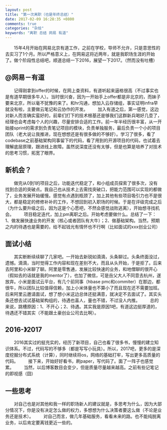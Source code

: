 ```yaml
---
layout: post
title: "第一次离职（也是年终总结）"
date: 2017-02-09 16:28:35 +0800
comments: true
categories: "杂烩"
keywords: "离职 总结 网易 有道"
---
```

  15年4月开始在网易北京有道工作，之前在学校，导师不允许，只是意思性的去实习了1个月。所以严格意义上，在网易这将近两年，就是我职场生涯的开始了。做个阶段性总结吧，顺道总结一下2016，展望一下2017。（然而没有吐槽）

## @网易－有道
  记得刚拿到offer的时候，在网上查资料，有道听起来逼格很高（不过事实也是有道早期很多牛人）。当时很兴奋，因为一开始手上offer都是非北京的，而妹子要来北京，所以毫不犹豫的来了。和hr沟通，想加入云存储组，事实证明infra早就没有啦，主要做云笔记和云协作的开发。
  加入有道之后，第一感觉，这边对新人而言确实蛮好的，前辈们打下的技术根基还是够我们这群新兵喝好几壶了，经理也会考虑每个人的兴趣，尽量安排合适的工作。前一年半经历很丰富，从一开始接sprint的需求到负责笔记项目的模块，负责单独服务，最后负责一个小的项目团队（老大说让我推进，现在想想还是有很多做的不够好）。学习了很多，看了codebase之前基础架构同事留下的代码，看了用到的开源项目的代码，也试着去理解底层原理，跟进线上故障。虽然说深度还没有太够，但是也算是培养了对技术的思考习惯，拓宽了眼界。

## 新机会？
  做完从0到1的项目之后，功能迭代稳定了，和小组成员探索了很多次，没有找到合适的突破点。我自己也从技术上去需找突破口，把能力范围可以实现的都做了，业务发展开始缓慢。感觉有点遇到瓶颈了，加上其他有些项目吸引力也不是很大，都是稳定的修修补补的工作，不想回到初入职场的时候。于是在评级完成之后（为什么要升级之后，因为这是个心愿吧，不然会感觉战败逃离），开始想寻找机会。
  项目稳定迭代，加上pm离职之后。开始考虑要做什么。总结了一下：1、做发展快速业务的开发（核心或者团队有大牛）；2、做基础架构。当然，预期之内的待遇也是需要的，给不起钱光有情怀也不行啊（比如面试的xxx创业公司）

## 面试小结
  其实断断续续聊了几家吧。一开始去新锐如滴滴，头条聊过。头条终面没过，遗憾。滴滴，当时觉得工作内容和现在差别不大，而且从头开始，于是拒了。后来去阿里和小米聊了聊。阿里是零售通，发展比较快速的业务，和地僧聊的很开心（假如去的话就是我的mentor了），也加了微信，可是岳父大人不同意去杭州，遂放弃。小米是面试云平台，有几个前同事（hbase pmc和commiter）在那边，都很牛，所以团队比较值得信赖，加上小米体量也不算小了而且现在还不需要加班。后来阿里云邀请面试，想了想小米这边总体还挺满意，就决定不去面试了。其实头条还想去试试基础架构组的，待遇也喜人，量也不错，不过没人内推。
  总的来说，跳槽原因：1、不开心；2、待遇。其实我是原因1吧，有道这边挺厚道的，待遇还不错其实（不能跟土豪创业公司去比啊）。

## 2016-》2017
  2016其实过的挺充实的，经历了新项目，自己也看了很多书，慢慢的建立知识体系。不过，代码写的不够多（都是写写小玩具）。所以，2017吧，更多的是深度挖掘分布式系统（计算），同时继续将os，网络的基础打牢，写出更多高质量的代码。
  接下来，开始好好看书，刷paper，写代码了。面了一阵子也感觉累。
  当然，以后博客数目会变少，但是质量尽量越来越高。之前有些记笔记的即视感（囧）

## 一些思考
  对自己也是对其他和我一样的职场新人的建议就是，多思考为什么，因为大部分情况下，你是没有决定怎么做的权力，多想想为什么决策者要这么做（不论是业务还是技术）。
  对自己而言，做几年基础服务，看看未来的路。也不能纯脱离业务，以后肯定要离钱更近一些的。
